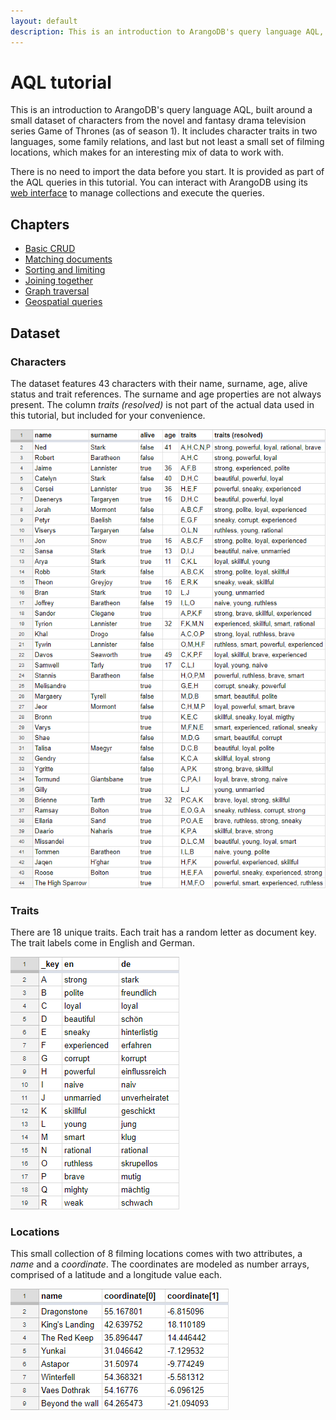 ```yaml
---
layout: default
description: This is an introduction to ArangoDB's query language AQL, built around a smalldataset of characters from the novel and fantasy drama television seriesGame of Thrones (as of season 1)
---
```

AQL tutorial
============

This is an introduction to ArangoDB's query language AQL, built around a small
dataset of characters from the novel and fantasy drama television series
Game of Thrones (as of season 1). It includes character traits in two languages,
some family relations, and last but not least a small set of filming locations,
which makes for an interesting mix of data to work with.

There is no need to import the data before you start. It is provided as part
of the AQL queries in this tutorial. You can interact with ArangoDB using its
[web interface](../getting-started-web-interface.html) to manage
collections and execute the queries.

Chapters
--------

- [Basic CRUD](tutorial-crud.html)
- [Matching documents](tutorial-filter.html)
- [Sorting and limiting](tutorial-sort-limit.html)
- [Joining together](tutorial-join.html)
- [Graph traversal](tutorial-traversal.html)
- [Geospatial queries](tutorial-geospatial.html)

<!-- Add later:
Advanced data manipulation: attributes, projections, calculations...
Aggregation: Grouping techniques
-->

Dataset
-------

### Characters

The dataset features 43 characters with their name, surname, age, alive status
and trait references. The surname and age properties are not always present.
The column *traits (resolved)* is not part of the actual data used in this
tutorial, but included for your convenience.

![Characters table](../images/Characters_Table.png)

### Traits

There are 18 unique traits. Each trait has a random letter as document key.
The trait labels come in English and German.

![Traits table](../images/Traits_Table.png)

### Locations

This small collection of 8 filming locations comes with two attributes, a
*name* and a *coordinate*. The coordinates are modeled as number arrays,
comprised of a latitude and a longitude value each.

![Locations table](../images/Locations_Table.png)
